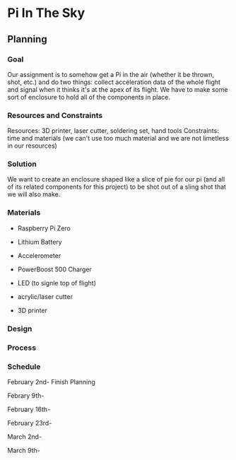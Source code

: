 # Pi In The Sky

## Planning

### Goal
Our assignment is to somehow get a Pi in the air (whether it be thrown, shot, etc.) and do two things: collect acceleration data of the whole flight and signal when it thinks it's at the apex of its flight. We have to make some sort of enclosure to hold all of the components in place. 

### Resources and Constraints
Resources: 3D printer, laser cutter, soldering set, hand tools
Constraints: time and materials (we can't use too much material and we are not limetless in our resources)

### Solution
We want to create an enclosure shaped like a slice of pie for our pi (and all of its related components for this project) to be shot out of a sling shot that we will also make. 

### Materials
- Raspberry Pi Zero
- Lithium Battery
- Accelerometer
- PowerBoost 500 Charger
- LED (to signle top of flight)

- acrylic/laser cutter
- 3D printer


### Design



### Process



### Schedule

February 2nd- Finish Planning

Febrary 9th-

February 16th-

February 23rd-

March 2nd-

March 9th-
